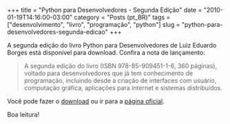 +++
title = "Python para Desenvolvedores - Segunda Edição"
date = "2010-01-19T14:16:00-03:00"
category = "Posts (pt_BR)"
tags = ["desenvolvimento", "livro", "programação", "python"]
slug = "python-para-desenvolvedores-segunda-edicao"
+++

A segunda edição do livro Python para Desenvolvedores de Luiz Eduardo Borges
está disponível para download. Confira a nota de lançamento:

> A segunda edição do livro (ISBN 978-85-909451-1-6, 360 páginas),
> voltado para desenvolvedores que já tem conhecimento de programação,
> incluindo desde a criação de interfaces com usuário, computação
> gráfica, aplicações para internet e sistemas distribuídos.

Você pode fazer o
[download](http://ark4n.files.wordpress.com/2010/01/python_para_desenvolvedores_2ed.pdf)
ou ir para a [página oficial](http://ark4n.wordpress.com/python/).

Boa leitura!
